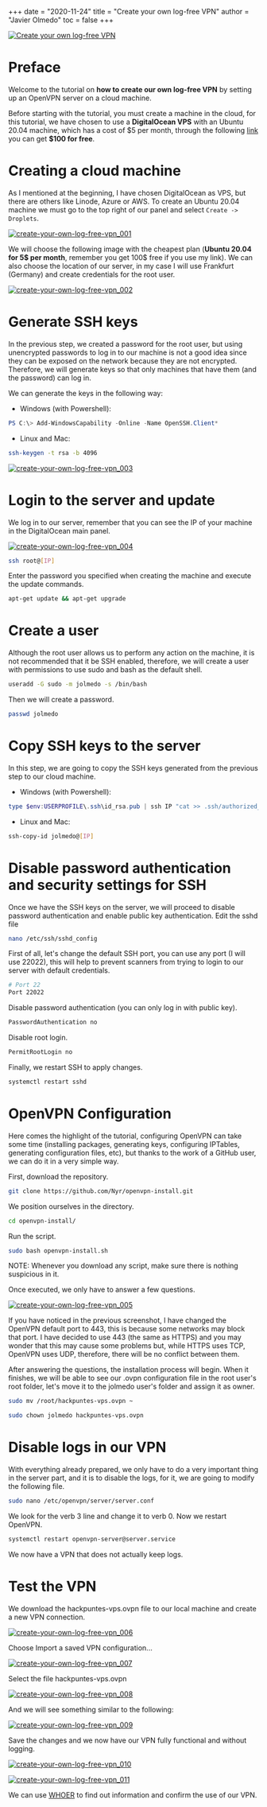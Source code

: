 +++
date = "2020-11-24"
title = "Create your own log-free VPN"
author = "Javier Olmedo"
toc = false
+++

[![Create your own log-free VPN](/images/create-your-own-log-free-vpn/create-your-own-log-free-vpn_banner.png)](/images/create-your-own-log-free-vpn/create-your-own-log-free-vpn_banner.png)

# Preface

Welcome to the tutorial on **how to create our own log-free VPN** by setting up an OpenVPN server on a cloud machine.

Before starting with the tutorial, you must create a machine in the cloud, for this tutorial, we have chosen to use a **DigitalOcean VPS** with an Ubuntu 20.04 machine, which has a cost of \$5 per month, through the following [link](https://m.do.co/c/67dd38080d62) you can get **$100 for free**.

# Creating a cloud machine

As I mentioned at the beginning, I have chosen DigitalOcean as VPS, but there are others like Linode, Azure or AWS. To create an Ubuntu 20.04 machine we must go to the top right of our panel and select `Create -> Droplets`.

[![create-your-own-log-free-vpn_001](/images/create-your-own-log-free-vpn/create-your-own-log-free-vpn_001.png)](/images/create-your-own-log-free-vpn/create-your-own-log-free-vpn_001.png)

We will choose the following image with the cheapest plan (**Ubuntu 20.04 for 5$ per month**, remember you get 100$ free if you use my link). We can also choose the location of our server, in my case I will use Frankfurt (Germany) and create credentials for the root user.

[![create-your-own-log-free-vpn_002](/images/create-your-own-log-free-vpn/create-your-own-log-free-vpn_002.png)](/images/create-your-own-log-free-vpn/create-your-own-log-free-vpn_002.png)

# Generate SSH keys

In the previous step, we created a password for the root user, but using unencrypted passwords to log in to our machine is not a good idea since they can be exposed on the network because they are not encrypted. Therefore, we will generate keys so that only machines that have them (and the password) can log in.

We can generate the keys in the following way:

- Windows (with Powershell):

```ps1
PS C:\> Add-WindowsCapability -Online -Name OpenSSH.Client*
```

- Linux and Mac:

```bash
ssh-keygen -t rsa -b 4096
```

[![create-your-own-log-free-vpn_003](/images/create-your-own-log-free-vpn/create-your-own-log-free-vpn_003.png)](/images/create-your-own-log-free-vpn/create-your-own-log-free-vpn_003.png)

# Login to the server and update

We log in to our server, remember that you can see the IP of your machine in the DigitalOcean main panel.

[![create-your-own-log-free-vpn_004](/images/create-your-own-log-free-vpn/create-your-own-log-free-vpn_004.png)](/images/create-your-own-log-free-vpn/create-your-own-log-free-vpn_004.png)

```bash
ssh root@[IP]
```

Enter the password you specified when creating the machine and execute the update commands.

```bash
apt-get update && apt-get upgrade
```
# Create a user

Although the root user allows us to perform any action on the machine, it is not recommended that it be SSH enabled, therefore, we will create a user with permissions to use sudo and bash as the default shell.

```bash
useradd -G sudo -m jolmedo -s /bin/bash
```

Then we will create a password.

```bash
passwd jolmedo
```

# Copy SSH keys to the server

In this step, we are going to copy the SSH keys generated from the previous step to our cloud machine.

- Windows (with Powershell):

```ps1
type $env:USERPROFILE\.ssh\id_rsa.pub | ssh IP "cat >> .ssh/authorized_keys"
```

- Linux and Mac:

```bash
ssh-copy-id jolmedo@[IP]
```

# Disable password authentication and security settings for SSH

Once we have the SSH keys on the server, we will proceed to disable password authentication and enable public key authentication. Edit the sshd file

```bash
nano /etc/ssh/sshd_config
```

First of all, let's change the default SSH port, you can use any port (I will use 22022), this will help to prevent scanners from trying to login to our server with default credentials.

```bash
# Port 22
Port 22022
```

Disable password authentication (you can only log in with public key).

```bash
PasswordAuthentication no
```

Disable root login.

```bash
PermitRootLogin no
```

Finally, we restart SSH to apply changes.

```bash
systemctl restart sshd
```

# OpenVPN Configuration

Here comes the highlight of the tutorial, configuring OpenVPN can take some time (installing packages, generating keys, configuring IPTables, generating configuration files, etc), but thanks to the work of a GitHub user, we can do it in a very simple way.

First, download the repository.

```bash
git clone https://github.com/Nyr/openvpn-install.git
```

We position ourselves in the directory.

```bash
cd openvpn-install/
```

Run the script.

```bash
sudo bash openvpn-install.sh
```

NOTE: Whenever you download any script, make sure there is nothing suspicious in it.

Once executed, we only have to answer a few questions.

[![create-your-own-log-free-vpn_005](/images/create-your-own-log-free-vpn/create-your-own-log-free-vpn_005.png)](/images/create-your-own-log-free-vpn/create-your-own-log-free-vpn_005.png)

If you have noticed in the previous screenshot, I have changed the OpenVPN default port to 443, this is because some networks may block that port. I have decided to use 443 (the same as HTTPS) and you may wonder that this may cause some problems but, while HTTPS uses TCP, OpenVPN uses UDP, therefore, there will be no conflict between them.

After answering the questions, the installation process will begin. When it finishes, we will be able to see our .ovpn configuration file in the root user's root folder, let's move it to the jolmedo user's folder and assign it as owner.

```bash
sudo mv /root/hackpuntes-vps.ovpn ~
```

```bash
sudo chown jolmedo hackpuntes-vps.ovpn
```

# Disable logs in our VPN

With everything already prepared, we only have to do a very important thing in the server part, and it is to disable the logs, for it, we are going to modify the following file.

```bash
sudo nano /etc/openvpn/server/server.conf
```

We look for the verb 3 line and change it to verb 0. Now we restart OpenVPN.

```bash
systemctl restart openvpn-server@server.service
```

We now have a VPN that does not actually keep logs.

# Test the VPN
We download the hackpuntes-vps.ovpn file to our local machine and create a new VPN connection.

[![create-your-own-log-free-vpn_006](/images/create-your-own-log-free-vpn/create-your-own-log-free-vpn_006.png)](/images/create-your-own-log-free-vpn/create-your-own-log-free-vpn_006.png)

Choose Import a saved VPN configuration...

[![create-your-own-log-free-vpn_007](/images/create-your-own-log-free-vpn/create-your-own-log-free-vpn_007.png)](/images/create-your-own-log-free-vpn/create-your-own-log-free-vpn_007.png)

Select the file hackpuntes-vps.ovpn

[![create-your-own-log-free-vpn_008](/images/create-your-own-log-free-vpn/create-your-own-log-free-vpn_008.png)](/images/create-your-own-log-free-vpn/create-your-own-log-free-vpn_008.png)

And we will see something similar to the following:

[![create-your-own-log-free-vpn_009](/images/create-your-own-log-free-vpn/create-your-own-log-free-vpn_009.png)](/images/create-your-own-log-free-vpn/create-your-own-log-free-vpn_009.png)

Save the changes and we now have our VPN fully functional and without logging.

[![create-your-own-log-free-vpn_010](/images/create-your-own-log-free-vpn/create-your-own-log-free-vpn_010.png)](/images/create-your-own-log-free-vpn/create-your-own-log-free-vpn_010.png)

[![create-your-own-log-free-vpn_011](/images/create-your-own-log-free-vpn/create-your-own-log-free-vpn_011.png)](/images/create-your-own-log-free-vpn/create-your-own-log-free-vpn_011.png)

We can use [WHOER](https://whoer.net) to find out information and confirm the use of our VPN.